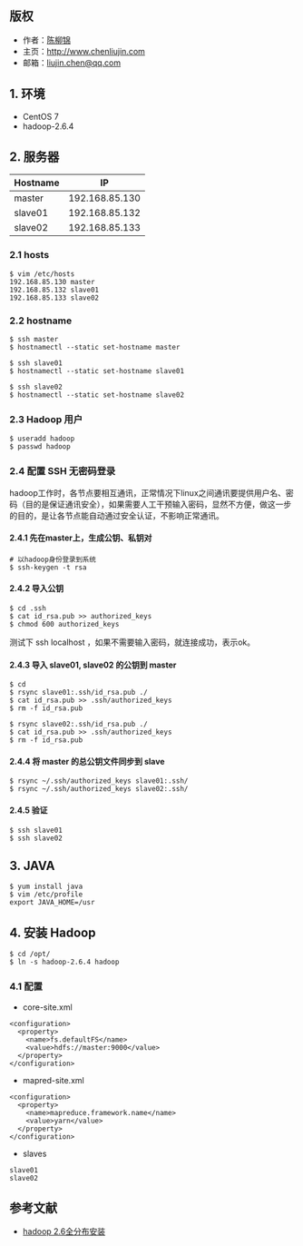 ## 版权
* 作者：<a href="http://www.chenliujin.com">陈柳锦</a>
* 主页：<a href="http://www.chenliujin.com">http://www.chenliujin.com</a>
* 邮箱：liujin.chen@qq.com

## 1. 环境
* CentOS 7
* hadoop-2.6.4

## 2. 服务器

| Hostname| IP             |
| --      | --             |
| master  | 192.168.85.130 |
| slave01 | 192.168.85.132 |
| slave02 | 192.168.85.133 |

### 2.1 hosts
```
$ vim /etc/hosts
192.168.85.130 master
192.168.85.132 slave01
192.168.85.133 slave02
```
### 2.2 hostname
```
$ ssh master
$ hostnamectl --static set-hostname master

$ ssh slave01
$ hostnamectl --static set-hostname slave01

$ ssh slave02
$ hostnamectl --static set-hostname slave02
```
### 2.3 Hadoop 用户
```
$ useradd hadoop
$ passwd hadoop
```

### 2.4 配置 SSH 无密码登录
hadoop工作时，各节点要相互通讯，正常情况下linux之间通讯要提供用户名、密码（目的是保证通讯安全），如果需要人工干预输入密码，显然不方便，做这一步的目的，是让各节点能自动通过安全认证，不影响正常通讯。
#### 2.4.1 先在master上，生成公钥、私钥对
```
# 以hadoop身份登录到系统
$ ssh-keygen -t rsa
```
#### 2.4.2 导入公钥
```
$ cd .ssh
$ cat id_rsa.pub >> authorized_keys
$ chmod 600 authorized_keys
```
测试下 ssh localhost ，如果不需要输入密码，就连接成功，表示ok。

#### 2.4.3 导入 slave01, slave02 的公钥到 master
```
$ cd
$ rsync slave01:.ssh/id_rsa.pub ./
$ cat id_rsa.pub >> .ssh/authorized_keys
$ rm -f id_rsa.pub

$ rsync slave02:.ssh/id_rsa.pub ./
$ cat id_rsa.pub >> .ssh/authorized_keys
$ rm -f id_rsa.pub
```

#### 2.4.4 将 master 的总公钥文件同步到 slave
```
$ rsync ~/.ssh/authorized_keys slave01:.ssh/
$ rsync ~/.ssh/authorized_keys slave02:.ssh/
```

#### 2.4.5 验证
```
$ ssh slave01
$ ssh slave02
```

## 3. JAVA
```
$ yum install java
$ vim /etc/profile
export JAVA_HOME=/usr
```

## 4. 安装 Hadoop
```
$ cd /opt/
$ ln -s hadoop-2.6.4 hadoop
```

### 4.1 配置
* core-site.xml
```
<configuration>
  <property>
    <name>fs.defaultFS</name>
    <value>hdfs://master:9000</value>
  </property>
</configuration>
```
* mapred-site.xml
```
<configuration>
  <property>
    <name>mapreduce.framework.name</name>
    <value>yarn</value>
  </property>
</configuration>
```
* slaves
```
slave01
slave02
```

## 参考文献
* [hadoop 2.6全分布安装](http://www.cnblogs.com/yjmyzz/p/4280069.html)
